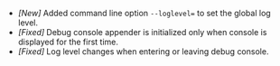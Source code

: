 * _[New]_ Added command line option `--loglevel=` to set the global log level.
* _[Fixed]_ Debug console appender is initialized only when console is displayed for the first time.
* _[Fixed]_ Log level changes when entering or leaving debug console.
